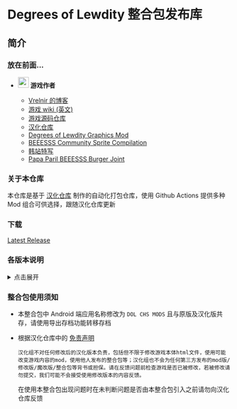 # Degrees of Lewdity 整合包发布库

## 简介
### 放在前面...
- <img decoding="async" src="https://gitgud.io/uploads/-/system/user/avatar/9096/avatar.png" width="24"> <b>游戏作者</b>
  
  - [Vrelnir 的博客][1]
  - [游戏 wiki (英文)][2]
  - [游戏源码仓库][3]
  - [汉化仓库][4]
  - [Degrees of Lewdity Graphics Mod][5]
  - [BEEESSS Community Sprite Compilation][6]
  - [韩站特写][7]
  - [Papa Paril BEEESSS Burger Joint][8]

### 关于本仓库

本仓库是基于 [汉化仓库][4] 制作的自动化打包仓库，使用 Github Actions 提供多种 Mod 组合可供选择，跟随汉化仓库更新

### 下载

[Latest Release](https://github.com/sakarie9/DOL-CHS-MODS/releases/latest)

### 各版本说明
<details>
<summary>点击展开</summary>

- 美化 | [Degrees of Lewdity Graphics Mod][5] [BEEESSS Community Sprite Compilation][6]

  经典美化

- 作弊

  不需要在设置启动作弊即可使用作弊功能，可以解锁成就

- HP

  显示敌人当前 HP

- 特写1 | [原帖][7]

  在立绘旁显示特写头像

  ⚠️仍在早期开发阶段，未支持的头发会显示为光头⚠️

- 特写2 | [Papa Paril BEEESSS Burger Joint][8]

  另一个特写版本

  ⚠️仍在早期开发阶段，未支持的头发会显示为光头⚠️

</details>

### 整合包使用须知

- 本整合包中 Android 端应用名称修改为 `DOL CHS MODS` 且与原版及汉化版共存，请使用导出存档功能转移存档

- 根据汉化仓库中的 [免责声明](https://github.com/Eltirosto/Degrees-of-Lewdity-Chinese-Localization/blob/main/README.md#%E5%85%8D%E8%B4%A3%E5%A3%B0%E6%98%8E)

    ```
    汉化组不对任何修改后的汉化版本负责，包括但不限于修改游戏本体html文件，使用可能改变游戏内容的mod，使用他人发布的整合包等；汉化组也不会为任何第三方发布的mod版/修改版/魔改版/整合包等背书或担保。请在反馈问题前检查游戏是否已被修改，若被修改请勿提交，我们可能不会接受使用修改版本的内容反馈。
    ```

    在使用本整合包出现问题时在未判断问题是否由本整合包引入之前请勿向汉化仓库反馈

[1]: https://vrelnir.blogspot.com/
[2]: https://degreesoflewdity.miraheze.org/wiki/Main_Page
[3]: https://gitgud.io/Vrelnir/degrees-of-lewdity/-/tree/master/
[4]: https://github.com/Eltirosto/Degrees-of-Lewdity-Chinese-Localization/
[5]: https://gitgud.io/BEEESSS/degrees-of-lewdity-graphics-mod
[6]: https://gitgud.io/Kaervek/kaervek-beeesss-community-sprite-compilation
[7]: https://arca.live/b/textgame/83875947
[8]: https://gitgud.io/GTXMEGADUDE/papa-paril-burger-joint